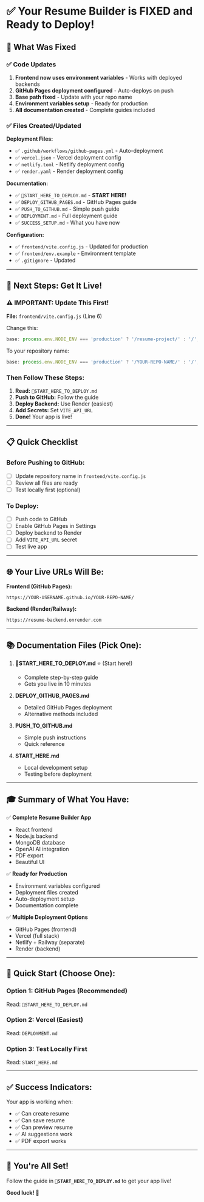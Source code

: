 # ✅ Your Resume Builder is FIXED and Ready to Deploy!

## 🎉 What Was Fixed

### ✅ Code Updates
1. **Frontend now uses environment variables** - Works with deployed backends
2. **GitHub Pages deployment configured** - Auto-deploys on push
3. **Base path fixed** - Update with your repo name
4. **Environment variables setup** - Ready for production
5. **All documentation created** - Complete guides included

### ✅ Files Created/Updated

**Deployment Files:**
- ✅ `.github/workflows/github-pages.yml` - Auto-deployment
- ✅ `vercel.json` - Vercel deployment config
- ✅ `netlify.toml` - Netlify deployment config
- ✅ `render.yaml` - Render deployment config

**Documentation:**
- ✅ `🎯START_HERE_TO_DEPLOY.md` - **START HERE!**
- ✅ `DEPLOY_GITHUB_PAGES.md` - GitHub Pages guide
- ✅ `PUSH_TO_GITHUB.md` - Simple push guide
- ✅ `DEPLOYMENT.md` - Full deployment guide
- ✅ `SUCCESS_SETUP.md` - What you have now

**Configuration:**
- ✅ `frontend/vite.config.js` - Updated for production
- ✅ `frontend/env.example` - Environment template
- ✅ `.gitignore` - Updated

---

## 🚀 Next Steps: Get It Live!

### ⚠️ IMPORTANT: Update This First!

**File:** `frontend/vite.config.js` (Line 6)

Change this:
```javascript
base: process.env.NODE_ENV === 'production' ? '/resume-project/' : '/',
```

To your repository name:
```javascript
base: process.env.NODE_ENV === 'production' ? '/YOUR-REPO-NAME/' : '/',
```

### Then Follow These Steps:

1. **Read:** `🎯START_HERE_TO_DEPLOY.md`
2. **Push to GitHub:** Follow the guide
3. **Deploy Backend:** Use Render (easiest)
4. **Add Secrets:** Set `VITE_API_URL`
5. **Done!** Your app is live!

---

## 📋 Quick Checklist

### Before Pushing to GitHub:
- [ ] Update repository name in `frontend/vite.config.js`
- [ ] Review all files are ready
- [ ] Test locally first (optional)

### To Deploy:
- [ ] Push code to GitHub
- [ ] Enable GitHub Pages in Settings
- [ ] Deploy backend to Render
- [ ] Add `VITE_API_URL` secret
- [ ] Test live app

---

## 🌐 Your Live URLs Will Be:

**Frontend (GitHub Pages):**
```
https://YOUR-USERNAME.github.io/YOUR-REPO-NAME/
```

**Backend (Render/Railway):**
```
https://resume-backend.onrender.com
```

---

## 📚 Documentation Files (Pick One):

1. **🎯START_HERE_TO_DEPLOY.md** ⭐ (Start here!)
   - Complete step-by-step guide
   - Gets you live in 10 minutes

2. **DEPLOY_GITHUB_PAGES.md**
   - Detailed GitHub Pages deployment
   - Alternative methods included

3. **PUSH_TO_GITHUB.md**
   - Simple push instructions
   - Quick reference

4. **START_HERE.md**
   - Local development setup
   - Testing before deployment

---

## 🎓 Summary of What You Have:

✅ **Complete Resume Builder App**
- React frontend
- Node.js backend
- MongoDB database
- OpenAI AI integration
- PDF export
- Beautiful UI

✅ **Ready for Production**
- Environment variables configured
- Deployment files created
- Auto-deployment setup
- Documentation complete

✅ **Multiple Deployment Options**
- GitHub Pages (frontend)
- Vercel (full stack)
- Netlify + Railway (separate)
- Render (backend)

---

## 🚀 Quick Start (Choose One):

### Option 1: GitHub Pages (Recommended)
Read: `🎯START_HERE_TO_DEPLOY.md`

### Option 2: Vercel (Easiest)
Read: `DEPLOYMENT.md`

### Option 3: Test Locally First
Read: `START_HERE.md`

---

## ✅ Success Indicators:

Your app is working when:
- ✅ Can create resume
- ✅ Can save resume  
- ✅ Can preview resume
- ✅ AI suggestions work
- ✅ PDF export works

---

## 🎉 You're All Set!

Follow the guide in **`🎯START_HERE_TO_DEPLOY.md`** to get your app live!

**Good luck!** 🚀

